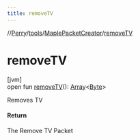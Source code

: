 ```yaml
---
title: removeTV
---
```

//[Perry](../../../index.html)/[tools](../index.html)/[MaplePacketCreator](index.html)/[removeTV](remove-t-v.html)



# removeTV



[jvm]\
open fun [removeTV](remove-t-v.html)(): [Array](https://kotlinlang.org/api/latest/jvm/stdlib/kotlin/-array/index.html)<[Byte](https://kotlinlang.org/api/latest/jvm/stdlib/kotlin/-byte/index.html)>



Removes TV



#### Return



The Remove TV Packet





